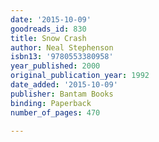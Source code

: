 ```yaml
---
date: '2015-10-09'
goodreads_id: 830
title: Snow Crash
author: Neal Stephenson
isbn13: '9780553380958'
year_published: 2000
original_publication_year: 1992
date_added: '2015-10-09'
publisher: Bantam Books
binding: Paperback
number_of_pages: 470

---
```


